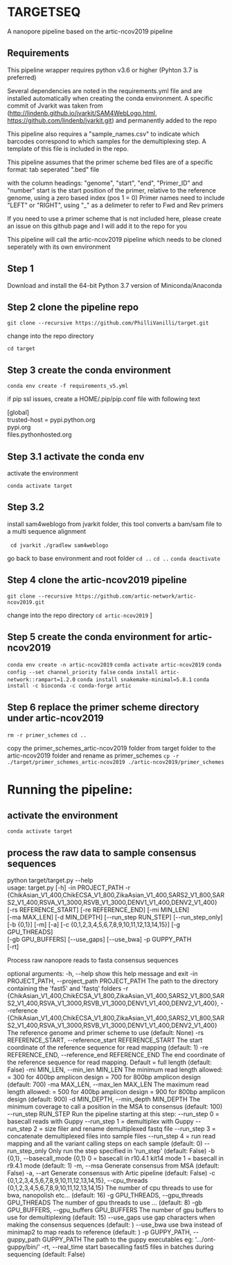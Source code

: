# TARGETSEQ
A nanopore pipeline based on the artic-ncov2019 pipeline

## Requirements
This pipeline wrapper requires python v3.6 or higher (Pyhton 3.7 is preferred)

Several dependencies are noted in the requirements.yml file and are installed automatically when creating the conda environment.
A specific commit of Jvarkit was taken from (http://lindenb.github.io/jvarkit/SAM4WebLogo.html, https://github.com/lindenb/jvarkit.git) 
and permanently added to the repo

This pipeline also requires a "sample_names.csv" to indicate which barcodes correspond to which samples for the demultiplexing step.
A template of this file is included in the repo.

This pipeline assumes that the primer scheme bed files are of a specific format:
 tab seperated ".bed" file 
 
with the column headings: "genome", "start", "end", "Primer_ID" and "number"
start is the start position of the primer, relative to the reference genome, using a zero based index (pos 1 = 0)
Primer names need to include "LEFT" or "RIGHT", using "_" as a delimeter to refer to Fwd and Rev primers

If you need to use a primer scheme that is not included here, please create an issue on this github page and I will add it to the repo for you

This pipeline will call the artic-ncov2019 pipeline which needs to be cloned seperately with its own environment

## Step 1
Download and install the 64-bit Python 3.7 version of Miniconda/Anaconda

## Step 2 clone the pipeline repo
`git clone --recursive https://github.com/PhilliVanilli/target.git`

 change into the repo directory
 
 `cd target`

## Step 3 create the conda environment
`conda env create -f requirements_v5.yml`

if pip ssl issues, create a HOME/.pip/pip.conf file with following text

[global]  
trusted-host = pypi.python.org  
pypi.org  
files.pythonhosted.org

## Step 3.1 activate the conda env
activate the environment

`conda activate target`

## Step 3.2
install sam4weblogo from jvarkit folder, this tool converts a bam/sam file to a multi sequence alignment

` cd jvarkit`
`./gradlew sam4weblogo`

go back to base environment and root folder
`cd ..`
`cd ..`
`conda deactivate`

## Step 4 clone the artic-ncov2019 pipeline
`git clone --recursive https://github.com/artic-network/artic-ncov2019.git`
 
change into the repo directory
`cd artic-ncov2019`
]
## Step 5 create the conda environment for artic-ncov2019
`conda env create -n artic-ncov2019`
`conda activate artic-ncov2019`
`conda config --set channel_priority false`
`conda install artic-network::rampart=1.2.0`
`conda install snakemake-minimal=5.8.1`
`conda install -c bioconda -c conda-forge artic`

## Step 6 replace the primer scheme directory under artic-ncov2019 
`rm -r primer_schemes` 
`cd ..`

copy the primer_schemes_artic-ncov2019 folder from target folder to the artic-ncov2019 folder and rename as primer_schemes 
`cp -r ./target/primer_schemes_artic-ncov2019 ./artic-ncov2019/primer_schemes`

# Running the pipeline:

## activate the environment

`conda activate target`

## process the raw data to sample consensus sequences

python target/target.py --help  
usage: target.py [-h] -in PROJECT_PATH -r  
                 {ChikAsian_V1_400,ChikECSA_V1_800,ZikaAsian_V1_400,SARS2_V1_800,SARS2_V1_400,RSVA_V1_3000,RSVB_V1_3000,DENV1_V1_400,DENV2_V1_400}  
                 [-rs REFERENCE_START] [-re REFERENCE_END] [-mi MIN_LEN]  
                 [-ma MAX_LEN] [-d MIN_DEPTH] [--run_step RUN_STEP]
                 [--run_step_only] [-b {0,1}] [-m] [-a]
                 [-c {0,1,2,3,4,5,6,7,8,9,10,11,12,13,14,15}] [-g GPU_THREADS]  
                 [-gb GPU_BUFFERS] [--use_gaps] [--use_bwa] -p GUPPY_PATH  
                 [-rt]  

Process raw nanopore reads to fasta consensus sequences

optional arguments:
  -h, --help            show this help message and exit
  -in PROJECT_PATH, --project_path PROJECT_PATH
                        The path to the directory containing the 'fast5' and 'fastq' folders
  -r {ChikAsian_V1_400,ChikECSA_V1_800,ZikaAsian_V1_400,SARS2_V1_800,SARS2_V1_400,RSVA_V1_3000,RSVB_V1_3000,DENV1_V1_400,DENV2_V1_400}, --reference {ChikAsian_V1_400,ChikECSA_V1_800,ZikaAsian_V1_400,SARS2_V1_800,SARS2_V1_400,RSVA_V1_3000,RSVB_V1_3000,DENV1_V1_400,DENV2_V1_400}
                        The reference genome and primer scheme to use (default: None)
  -rs REFERENCE_START, --reference_start REFERENCE_START
                        The start coordinate of the reference sequence for read mapping (default: 1)
  -re REFERENCE_END, --reference_end REFERENCE_END
                        The end coordinate of the reference sequence for read mapping. Default = full length (default: False)
  -mi MIN_LEN, --min_len MIN_LEN
                        The minimum read length allowed:
                         = 300 for 400bp amplicon design
                         = 700 for 800bp amplicon design (default: 700)
  -ma MAX_LEN, --max_len MAX_LEN
                        The maximum read length allowed:
                         = 500 for 400bp amplicon design
                         = 900 for 800bp amplicon design (default: 900)
  -d MIN_DEPTH, --min_depth MIN_DEPTH
                        The minimum coverage to call a position in the MSA to consensus (default: 100)
  --run_step RUN_STEP   Run the pipeline starting at this step:
                        --run_step 0 = basecall reads with Guppy
                        --run_step 1 = demultiplex with Guppy
                        --run_step 2 = size filer and rename demultiplexed fastq file
                        --run_step 3 = concatenate demultiplexed files into sample files
                        --run_step 4 = run read mapping and all the variant calling steps on each sample
                         (default: 0)
  --run_step_only       Only run the step specified in 'run_step' (default: False)
  -b {0,1}, --basecall_mode {0,1}
                        0 = basecall in r10.4.1 kit14 mode
                        1 = basecall in r9.4.1 mode
                         (default: 1)
  -m, --msa             Generate consensus from MSA (default: False)
  -a, --art             Generate consensus with Artic pipeline (default: False)
  -c {0,1,2,3,4,5,6,7,8,9,10,11,12,13,14,15}, --cpu_threads {0,1,2,3,4,5,6,7,8,9,10,11,12,13,14,15}
                        The number of cpu threads to use for bwa, nanopolish etc... (default: 16)
  -g GPU_THREADS, --gpu_threads GPU_THREADS
                        The number of gpu threads to use ... (default: 8)
  -gb GPU_BUFFERS, --gpu_buffers GPU_BUFFERS
                        The number of gpu buffers to use for demultiplexing (default: 15)
  --use_gaps            use gap characters when making the consensus sequences (default: )
  --use_bwa             use bwa instead of minimap2 to map reads to reference (default: )
  -p GUPPY_PATH, --guppy_path GUPPY_PATH
                        The path to the guppy executables eg: '.../ont-guppy/bin/'
  -rt, --real_time      start basecalling fast5 files in batches during sequencing (default: False)
